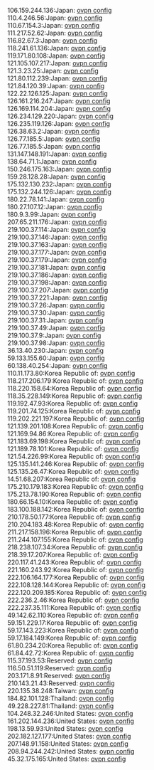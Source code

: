 106.159.244.136:Japan: [ovpn config](vpn/106_159_244_136.ovpn)  
110.4.246.56:Japan: [ovpn config](vpn/110_4_246_56.ovpn)  
110.67.154.3:Japan: [ovpn config](vpn/110_67_154_3.ovpn)  
111.217.52.62:Japan: [ovpn config](vpn/111_217_52_62.ovpn)  
116.82.67.3:Japan: [ovpn config](vpn/116_82_67_3.ovpn)  
118.241.61.136:Japan: [ovpn config](vpn/118_241_61_136.ovpn)  
119.171.80.108:Japan: [ovpn config](vpn/119_171_80_108.ovpn)  
121.105.107.217:Japan: [ovpn config](vpn/121_105_107_217.ovpn)  
121.3.23.25:Japan: [ovpn config](vpn/121_3_23_25.ovpn)  
121.80.112.239:Japan: [ovpn config](vpn/121_80_112_239.ovpn)  
121.84.120.39:Japan: [ovpn config](vpn/121_84_120_39.ovpn)  
122.22.126.125:Japan: [ovpn config](vpn/122_22_126_125.ovpn)  
126.161.216.247:Japan: [ovpn config](vpn/126_161_216_247.ovpn)  
126.169.114.204:Japan: [ovpn config](vpn/126_169_114_204.ovpn)  
126.234.129.220:Japan: [ovpn config](vpn/126_234_129_220.ovpn)  
126.235.119.126:Japan: [ovpn config](vpn/126_235_119_126.ovpn)  
126.38.63.2:Japan: [ovpn config](vpn/126_38_63_2.ovpn)  
126.77.185.5:Japan: [ovpn config](vpn/126_77_185_5.ovpn)  
126.77.185.5:Japan: [ovpn config](vpn/126_77_185_5.ovpn)  
131.147.148.191:Japan: [ovpn config](vpn/131_147_148_191.ovpn)  
138.64.71.1:Japan: [ovpn config](vpn/138_64_71_1.ovpn)  
150.246.175.163:Japan: [ovpn config](vpn/150_246_175_163.ovpn)  
159.28.128.28:Japan: [ovpn config](vpn/159_28_128_28.ovpn)  
175.132.130.232:Japan: [ovpn config](vpn/175_132_130_232.ovpn)  
175.132.244.126:Japan: [ovpn config](vpn/175_132_244_126.ovpn)  
180.22.78.141:Japan: [ovpn config](vpn/180_22_78_141.ovpn)  
180.27.107.12:Japan: [ovpn config](vpn/180_27_107_12.ovpn)  
180.9.3.99:Japan: [ovpn config](vpn/180_9_3_99.ovpn)  
207.65.211.176:Japan: [ovpn config](vpn/207_65_211_176.ovpn)  
219.100.37.114:Japan: [ovpn config](vpn/219_100_37_114.ovpn)  
219.100.37.146:Japan: [ovpn config](vpn/219_100_37_146.ovpn)  
219.100.37.163:Japan: [ovpn config](vpn/219_100_37_163.ovpn)  
219.100.37.177:Japan: [ovpn config](vpn/219_100_37_177.ovpn)  
219.100.37.179:Japan: [ovpn config](vpn/219_100_37_179.ovpn)  
219.100.37.181:Japan: [ovpn config](vpn/219_100_37_181.ovpn)  
219.100.37.186:Japan: [ovpn config](vpn/219_100_37_186.ovpn)  
219.100.37.198:Japan: [ovpn config](vpn/219_100_37_198.ovpn)  
219.100.37.207:Japan: [ovpn config](vpn/219_100_37_207.ovpn)  
219.100.37.221:Japan: [ovpn config](vpn/219_100_37_221.ovpn)  
219.100.37.26:Japan: [ovpn config](vpn/219_100_37_26.ovpn)  
219.100.37.30:Japan: [ovpn config](vpn/219_100_37_30.ovpn)  
219.100.37.31:Japan: [ovpn config](vpn/219_100_37_31.ovpn)  
219.100.37.49:Japan: [ovpn config](vpn/219_100_37_49.ovpn)  
219.100.37.9:Japan: [ovpn config](vpn/219_100_37_9.ovpn)  
219.100.37.98:Japan: [ovpn config](vpn/219_100_37_98.ovpn)  
36.13.40.230:Japan: [ovpn config](vpn/36_13_40_230.ovpn)  
59.133.155.60:Japan: [ovpn config](vpn/59_133_155_60.ovpn)  
60.138.40.254:Japan: [ovpn config](vpn/60_138_40_254.ovpn)  
110.11.173.80:Korea Republic of: [ovpn config](vpn/110_11_173_80.ovpn)  
118.217.206.179:Korea Republic of: [ovpn config](vpn/118_217_206_179.ovpn)  
118.220.158.64:Korea Republic of: [ovpn config](vpn/118_220_158_64.ovpn)  
118.35.228.149:Korea Republic of: [ovpn config](vpn/118_35_228_149.ovpn)  
119.192.47.93:Korea Republic of: [ovpn config](vpn/119_192_47_93.ovpn)  
119.201.74.125:Korea Republic of: [ovpn config](vpn/119_201_74_125.ovpn)  
119.202.221.197:Korea Republic of: [ovpn config](vpn/119_202_221_197.ovpn)  
121.139.201.108:Korea Republic of: [ovpn config](vpn/121_139_201_108.ovpn)  
121.169.94.86:Korea Republic of: [ovpn config](vpn/121_169_94_86.ovpn)  
121.183.69.198:Korea Republic of: [ovpn config](vpn/121_183_69_198.ovpn)  
121.189.78.101:Korea Republic of: [ovpn config](vpn/121_189_78_101.ovpn)  
121.54.226.99:Korea Republic of: [ovpn config](vpn/121_54_226_99.ovpn)  
125.135.141.246:Korea Republic of: [ovpn config](vpn/125_135_141_246.ovpn)  
125.135.26.47:Korea Republic of: [ovpn config](vpn/125_135_26_47.ovpn)  
14.51.68.207:Korea Republic of: [ovpn config](vpn/14_51_68_207.ovpn)  
175.210.179.183:Korea Republic of: [ovpn config](vpn/175_210_179_183.ovpn)  
175.213.78.190:Korea Republic of: [ovpn config](vpn/175_213_78_190.ovpn)  
180.66.154.10:Korea Republic of: [ovpn config](vpn/180_66_154_10.ovpn)  
183.100.188.142:Korea Republic of: [ovpn config](vpn/183_100_188_142.ovpn)  
210.178.50.177:Korea Republic of: [ovpn config](vpn/210_178_50_177.ovpn)  
210.204.183.48:Korea Republic of: [ovpn config](vpn/210_204_183_48.ovpn)  
211.217.158.196:Korea Republic of: [ovpn config](vpn/211_217_158_196.ovpn)  
211.244.107.155:Korea Republic of: [ovpn config](vpn/211_244_107_155.ovpn)  
218.238.107.34:Korea Republic of: [ovpn config](vpn/218_238_107_34.ovpn)  
218.39.17.207:Korea Republic of: [ovpn config](vpn/218_39_17_207.ovpn)  
220.117.41.243:Korea Republic of: [ovpn config](vpn/220_117_41_243.ovpn)  
221.160.243.92:Korea Republic of: [ovpn config](vpn/221_160_243_92.ovpn)  
222.106.164.177:Korea Republic of: [ovpn config](vpn/222_106_164_177.ovpn)  
222.108.128.144:Korea Republic of: [ovpn config](vpn/222_108_128_144.ovpn)  
222.120.209.185:Korea Republic of: [ovpn config](vpn/222_120_209_185.ovpn)  
222.236.2.46:Korea Republic of: [ovpn config](vpn/222_236_2_46.ovpn)  
222.237.35.111:Korea Republic of: [ovpn config](vpn/222_237_35_111.ovpn)  
49.142.62.110:Korea Republic of: [ovpn config](vpn/49_142_62_110.ovpn)  
59.151.229.17:Korea Republic of: [ovpn config](vpn/59_151_229_17.ovpn)  
59.17.143.223:Korea Republic of: [ovpn config](vpn/59_17_143_223.ovpn)  
59.17.184.149:Korea Republic of: [ovpn config](vpn/59_17_184_149.ovpn)  
61.80.234.20:Korea Republic of: [ovpn config](vpn/61_80_234_20.ovpn)  
61.84.42.72:Korea Republic of: [ovpn config](vpn/61_84_42_72.ovpn)  
115.37.193.53:Reserved: [ovpn config](vpn/115_37_193_53.ovpn)  
116.50.51.119:Reserved: [ovpn config](vpn/116_50_51_119.ovpn)  
203.171.8.91:Reserved: [ovpn config](vpn/203_171_8_91.ovpn)  
210.143.21.43:Reserved: [ovpn config](vpn/210_143_21_43.ovpn)  
220.135.38.248:Taiwan: [ovpn config](vpn/220_135_38_248.ovpn)  
184.82.101.128:Thailand: [ovpn config](vpn/184_82_101_128.ovpn)  
49.228.227.81:Thailand: [ovpn config](vpn/49_228_227_81.ovpn)  
104.248.32.246:United States: [ovpn config](vpn/104_248_32_246.ovpn)  
161.202.144.236:United States: [ovpn config](vpn/161_202_144_236.ovpn)  
198.13.59.93:United States: [ovpn config](vpn/198_13_59_93.ovpn)  
202.182.127.177:United States: [ovpn config](vpn/202_182_127_177.ovpn)  
207.148.91.158:United States: [ovpn config](vpn/207_148_91_158.ovpn)  
208.94.244.242:United States: [ovpn config](vpn/208_94_244_242.ovpn)  
45.32.175.165:United States: [ovpn config](vpn/45_32_175_165.ovpn)  
